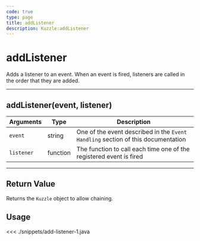 ```yaml
---
code: true
type: page
title: addListener
description: Kuzzle:addListener
---
```


# addListener

Adds a listener to an event. When an event is fired, listeners are called in the order that they are added.

---

## addListener(event, listener)

| Arguments  | Type     | Description                                                                      |
| ---------- | -------- | -------------------------------------------------------------------------------- |
| `event`    | string   | One of the event described in the `Event Handling` section of this documentation |
| `listener` | function | The function to call each time one of the registered event is fired              |

---

## Return Value

Returns the `Kuzzle` object to allow chaining.

## Usage

<<< ./snippets/add-listener-1.java
